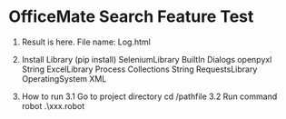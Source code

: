# OfficeMate Search Feature Test

1. Result is here.
File name: Log.html

2. Install Library (pip install)
SeleniumLibrary
BuiltIn
Dialogs
openpyxl
String
ExcelLibrary
Process
Collections
String
RequestsLibrary
OperatingSystem
XML

3. How to run
3.1 Go to project directory 
cd /pathfile
3.2 Run command 
robot .\xxx.robot
